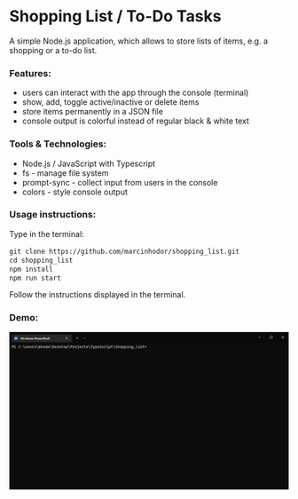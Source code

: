 # Shopping List / To-Do Tasks

A simple Node.js application, which allows to store lists of items, e.g. a shopping or a to-do list.

### Features:

- users can interact with the app through the console (terminal)
- show, add, toggle active/inactive or delete items
- store items permanently in a JSON file
- console output is colorful instead of regular black & white text

### Tools & Technologies:

- Node.js / JavaScript with Typescript
- fs - manage file system
- prompt-sync - collect input from users in the console
- colors - style console output

### Usage instructions:

Type in the terminal:

```
git clone https://github.com/marcinhodor/shopping_list.git
cd shopping_list
npm install
npm run start
```

Follow the instructions displayed in the terminal.

### Demo:

![](https://github.com/marcinhodor/shopping_list/blob/main/Animation.gif)

